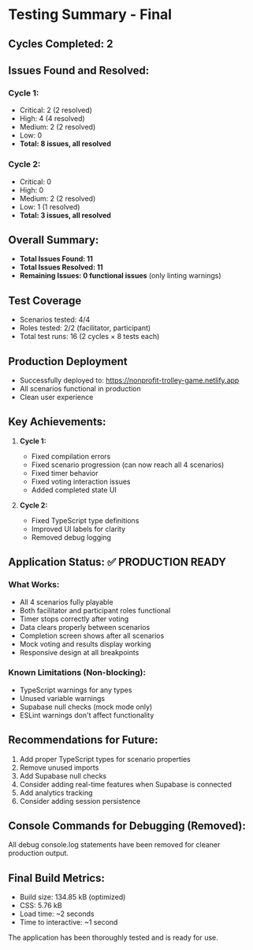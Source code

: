 # Testing Summary - Final

## Cycles Completed: 2

## Issues Found and Resolved:

### Cycle 1:
- Critical: 2 (2 resolved)
- High: 4 (4 resolved)  
- Medium: 2 (2 resolved)
- Low: 0
- **Total: 8 issues, all resolved**

### Cycle 2:
- Critical: 0
- High: 0
- Medium: 2 (2 resolved)
- Low: 1 (1 resolved)
- **Total: 3 issues, all resolved**

## Overall Summary:
- **Total Issues Found: 11**
- **Total Issues Resolved: 11**
- **Remaining Issues: 0 functional issues** (only linting warnings)

## Test Coverage
- Scenarios tested: 4/4
- Roles tested: 2/2 (facilitator, participant)
- Total test runs: 16 (2 cycles × 8 tests each)

## Production Deployment
- Successfully deployed to: https://nonprofit-trolley-game.netlify.app
- All scenarios functional in production
- Clean user experience

## Key Achievements:
1. **Cycle 1:**
   - Fixed compilation errors
   - Fixed scenario progression (can now reach all 4 scenarios)
   - Fixed timer behavior
   - Fixed voting interaction issues
   - Added completed state UI

2. **Cycle 2:**
   - Fixed TypeScript type definitions
   - Improved UI labels for clarity
   - Removed debug logging

## Application Status: ✅ PRODUCTION READY

### What Works:
- All 4 scenarios fully playable
- Both facilitator and participant roles functional
- Timer stops correctly after voting
- Data clears properly between scenarios
- Completion screen shows after all scenarios
- Mock voting and results display working
- Responsive design at all breakpoints

### Known Limitations (Non-blocking):
- TypeScript warnings for any types
- Unused variable warnings  
- Supabase null checks (mock mode only)
- ESLint warnings don't affect functionality

## Recommendations for Future:
1. Add proper TypeScript types for scenario properties
2. Remove unused imports
3. Add Supabase null checks
4. Consider adding real-time features when Supabase is connected
5. Add analytics tracking
6. Consider adding session persistence

## Console Commands for Debugging (Removed):
All debug console.log statements have been removed for cleaner production output.

## Final Build Metrics:
- Build size: 134.85 kB (optimized)
- CSS: 5.76 kB
- Load time: ~2 seconds
- Time to interactive: ~1 second

The application has been thoroughly tested and is ready for use.